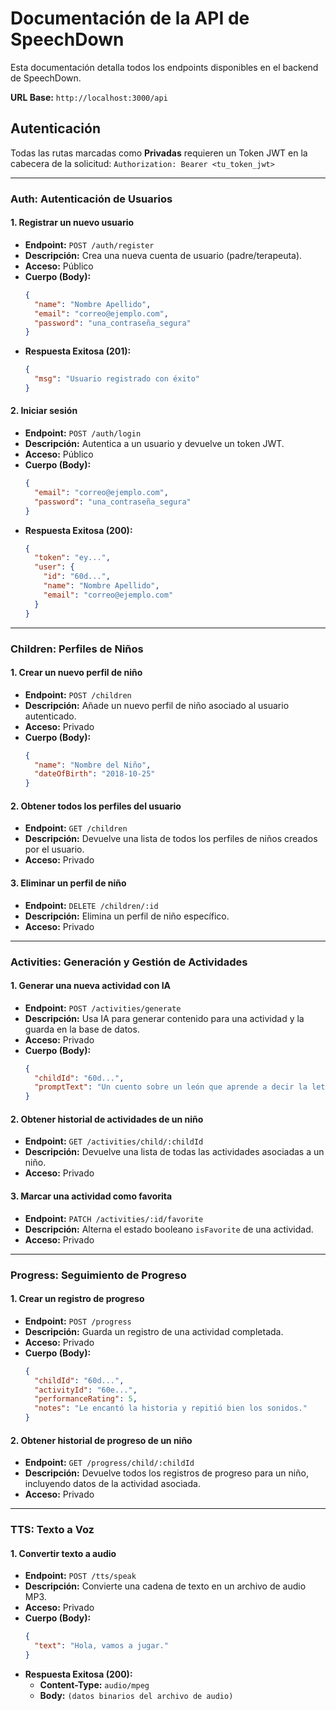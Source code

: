 # Documentación de la API de SpeechDown

Esta documentación detalla todos los endpoints disponibles en el backend de SpeechDown.

**URL Base:** `http://localhost:3000/api`

## Autenticación

Todas las rutas marcadas como **Privadas** requieren un Token JWT en la cabecera de la solicitud:
`Authorization: Bearer <tu_token_jwt>`

---

### Auth: Autenticación de Usuarios

#### 1. Registrar un nuevo usuario
- **Endpoint:** `POST /auth/register`
- **Descripción:** Crea una nueva cuenta de usuario (padre/terapeuta).
- **Acceso:** Público
- **Cuerpo (Body):**
  ```json
  {
    "name": "Nombre Apellido",
    "email": "correo@ejemplo.com",
    "password": "una_contraseña_segura"
  }
  ```
- **Respuesta Exitosa (201):**
  ```json
  {
    "msg": "Usuario registrado con éxito"
  }
  ```

#### 2. Iniciar sesión
- **Endpoint:** `POST /auth/login`
- **Descripción:** Autentica a un usuario y devuelve un token JWT.
- **Acceso:** Público
- **Cuerpo (Body):**
  ```json
  {
    "email": "correo@ejemplo.com",
    "password": "una_contraseña_segura"
  }
  ```
- **Respuesta Exitosa (200):**
  ```json
  {
    "token": "ey...",
    "user": {
      "id": "60d...",
      "name": "Nombre Apellido",
      "email": "correo@ejemplo.com"
    }
  }
  ```

---

### Children: Perfiles de Niños

#### 1. Crear un nuevo perfil de niño
- **Endpoint:** `POST /children`
- **Descripción:** Añade un nuevo perfil de niño asociado al usuario autenticado.
- **Acceso:** Privado
- **Cuerpo (Body):**
  ```json
  {
    "name": "Nombre del Niño",
    "dateOfBirth": "2018-10-25"
  }
  ```

#### 2. Obtener todos los perfiles del usuario
- **Endpoint:** `GET /children`
- **Descripción:** Devuelve una lista de todos los perfiles de niños creados por el usuario.
- **Acceso:** Privado

#### 3. Eliminar un perfil de niño
- **Endpoint:** `DELETE /children/:id`
- **Descripción:** Elimina un perfil de niño específico.
- **Acceso:** Privado

---

### Activities: Generación y Gestión de Actividades

#### 1. Generar una nueva actividad con IA
- **Endpoint:** `POST /activities/generate`
- **Descripción:** Usa IA para generar contenido para una actividad y la guarda en la base de datos.
- **Acceso:** Privado
- **Cuerpo (Body):**
  ```json
  {
    "childId": "60d...",
    "promptText": "Un cuento sobre un león que aprende a decir la letra 's'."
  }
  ```

#### 2. Obtener historial de actividades de un niño
- **Endpoint:** `GET /activities/child/:childId`
- **Descripción:** Devuelve una lista de todas las actividades asociadas a un niño.
- **Acceso:** Privado

#### 3. Marcar una actividad como favorita
- **Endpoint:** `PATCH /activities/:id/favorite`
- **Descripción:** Alterna el estado booleano `isFavorite` de una actividad.
- **Acceso:** Privado

---

### Progress: Seguimiento de Progreso

#### 1. Crear un registro de progreso
- **Endpoint:** `POST /progress`
- **Descripción:** Guarda un registro de una actividad completada.
- **Acceso:** Privado
- **Cuerpo (Body):**
  ```json
  {
    "childId": "60d...",
    "activityId": "60e...",
    "performanceRating": 5,
    "notes": "Le encantó la historia y repitió bien los sonidos."
  }
  ```

#### 2. Obtener historial de progreso de un niño
- **Endpoint:** `GET /progress/child/:childId`
- **Descripción:** Devuelve todos los registros de progreso para un niño, incluyendo datos de la actividad asociada.
- **Acceso:** Privado

---

### TTS: Texto a Voz

#### 1. Convertir texto a audio
- **Endpoint:** `POST /tts/speak`
- **Descripción:** Convierte una cadena de texto en un archivo de audio MP3.
- **Acceso:** Privado
- **Cuerpo (Body):**
  ```json
  {
    "text": "Hola, vamos a jugar."
  }
  ```
- **Respuesta Exitosa (200):**
  - **Content-Type:** `audio/mpeg`
  - **Body:** `(datos binarios del archivo de audio)`